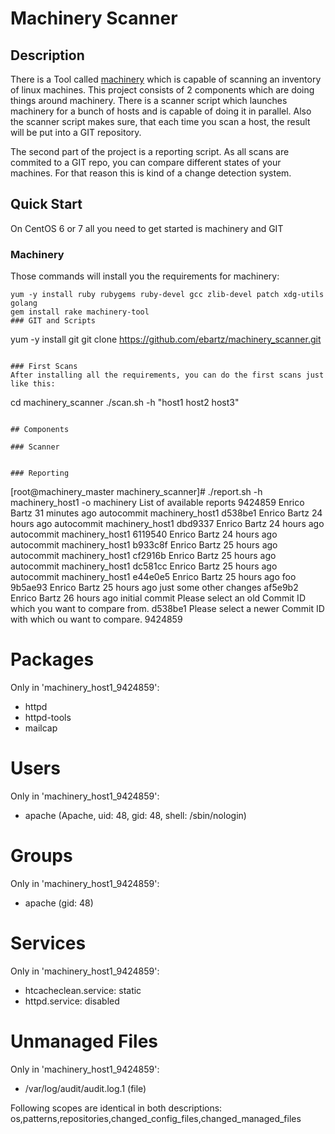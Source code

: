 # Machinery Scanner



## Description

There is a Tool called [machinery](https://github.com/SUSE/machinery) which is capable of scanning an inventory of linux machines. This project consists of 2 components which are doing things around machinery. There is a scanner script which launches machinery for a bunch of hosts and is capable of doing it in parallel. Also the scanner script makes sure, that each time you scan a host, the result will be put into a GIT repository.

The second part of the project is a reporting script. As all scans are commited to a GIT repo, you can compare different states of your machines. For that reason this is kind of a change detection system.


## Quick Start

On CentOS 6 or 7 all you need to get started is machinery and GIT

### Machinery

Those commands will install you the requirements for machinery:

```
yum -y install ruby rubygems ruby-devel gcc zlib-devel patch xdg-utils golang
gem install rake machinery-tool
### GIT and Scripts
```
yum -y install git
git clone https://github.com/ebartz/machinery_scanner.git
```

### First Scans
After installing all the requirements, you can do the first scans just like this:

```
cd machinery_scanner
./scan.sh -h "host1 host2 host3"
```

## Components

### Scanner


### Reporting

```
[root@machinery_master machinery_scanner]# ./report.sh -h machinery_host1 -o machinery
List of available reports
9424859 Enrico Bartz    31 minutes ago  autocommit machinery_host1
d538be1 Enrico Bartz    24 hours ago    autocommit machinery_host1
dbd9337 Enrico Bartz    24 hours ago    autocommit machinery_host1
6119540 Enrico Bartz    24 hours ago    autocommit machinery_host1
b933c8f Enrico Bartz    25 hours ago    autocommit machinery_host1
cf2916b Enrico Bartz    25 hours ago    autocommit machinery_host1
dc581cc Enrico Bartz    25 hours ago    autocommit machinery_host1
e44e0e5 Enrico Bartz    25 hours ago    foo
9b5ae93 Enrico Bartz    25 hours ago    just some other changes
af5e9b2 Enrico Bartz    26 hours ago    initial commit
Please select an old Commit ID which you want to compare from.
d538be1
Please select a newer Commit ID with which ou want to compare.
9424859
# Packages

Only in 'machinery_host1_9424859':
  * httpd
  * httpd-tools
  * mailcap

# Users

Only in 'machinery_host1_9424859':
  * apache (Apache, uid: 48, gid: 48, shell: /sbin/nologin)

# Groups

Only in 'machinery_host1_9424859':
  * apache (gid: 48)

# Services

Only in 'machinery_host1_9424859':
  * htcacheclean.service: static
  * httpd.service: disabled

# Unmanaged Files

Only in 'machinery_host1_9424859':
  * /var/log/audit/audit.log.1 (file)

Following scopes are identical in both descriptions: os,patterns,repositories,changed_config_files,changed_managed_files
```
